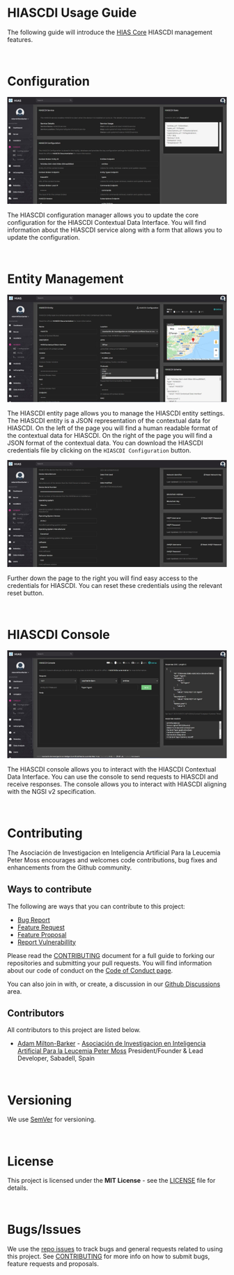# HIASCDI Usage Guide

The following guide will introduce the [HIAS Core](https://github.com/aiial/hias-core " HIAS Core") HIASCDI management features.

&nbsp;

# Configuration
![HIAS UI - HIASCDI Management](../../img/hias-ui-hiascdi-configuration.jpg)

The HIASCDI configuration manager allows you to update the core configuration for the HIASCDI Contextual Data Interface. You will find information about the HIASCDI service along with a form that allows you to update the configuration.

&nbsp;

# Entity Management
![HIAS UI - HIASCDI Management](../../img/hias-ui-hiascdi-entity-management.jpg)

The HIASCDI entity page allows you to manage the HIASCDI entity settings. The HIASCDI entity is a JSON representation of the contextual data for HIASCDI. On the left of the page you will find a human readable format of the contextual data for HIASCDI. On the right of the page you will find a JSON format of the contextual data. You can download the HIASCDI credentials file by clicking on the `HIASCDI Configuration` button.

![HIAS UI - HIASCDI Management](../../img/hias-ui-hiascdi-hiascdi-entity-2.jpg)

Further down the page to the right you will find easy access to the credentials for HIASCDI. You can reset these credentials using the relevant reset button.

&nbsp;

# HIASCDI Console
![HIAS UI - HIASCDI Management](../../img/hias-ui-hiascdi-console.jpg)

The HIASCDI console allows you to interact with the HIASCDI Contextual Data Interface. You can use the console to send requests to HIASCDI and receive responses. The console allows you to interact with HIASCDI aligning with the NGSI v2 specification.

&nbsp;

# Contributing
The Asociación de Investigacion en Inteligencia Artificial Para la Leucemia Peter Moss encourages and welcomes code contributions, bug fixes and enhancements from the Github community.

## Ways to contribute

The following are ways that you can contribute to this project:

- [Bug Report](https://github.com/aiial/hias-core/issues/new?assignees=&labels=&template=bug_report.md&title=)
- [Feature Request](https://github.com/aiial/hias-core/issues/new?assignees=&labels=&template=feature_request.md&title=)
- [Feature Proposal](https://github.com/aiial/hias-core/issues/new?assignees=&labels=&template=feature-proposal.md&title=)
- [Report Vulnerabillity](https://github.com/aiial/hias-core/issues/new?assignees=&labels=&template=report-a-vulnerability.md&title=)

Please read the [CONTRIBUTING](https://github.com/aiial/hias-core/blob/master/CONTRIBUTING.md "CONTRIBUTING") document for a full guide to forking our repositories and submitting your pull requests. You will find information about our code of conduct on the [Code of Conduct page](https://github.com/aiial/hias-core/blob/master/CODE-OF-CONDUCT.md "Code of Conduct page").

You can also join in with, or create, a discussion in our [Github Discussions](https://github.com/aiial/HIASCDI/discussions) area.

## Contributors

All contributors to this project are listed below.

- [Adam Milton-Barker](https://www.leukemiaairesearch.com/association/volunteers/adam-milton-barker "Adam Milton-Barker") - [Asociación de Investigacion en Inteligencia Artificial Para la Leucemia Peter Moss](https://www.leukemiaresearchassociation.ai "Asociación de Investigacion en Inteligencia Artificial Para la Leucemia Peter Moss") President/Founder & Lead Developer, Sabadell, Spain

&nbsp;

# Versioning
We use [SemVer](https://semver.org/) for versioning.

&nbsp;

# License
This project is licensed under the **MIT License** - see the [LICENSE](https://github.com/aiial/hias-core/blob/master/LICENSE "LICENSE") file for details.

&nbsp;

# Bugs/Issues
We use the [repo issues](https://github.com/aiial/hias-core/issues "repo issues") to track bugs and general requests related to using this project. See [CONTRIBUTING](https://github.com/aiial/hias-core/blob/master/CONTRIBUTING.md "CONTRIBUTING") for more info on how to submit bugs, feature requests and proposals.


